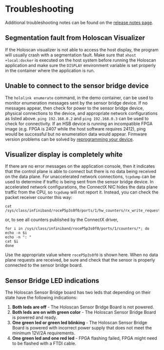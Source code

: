 # Troubleshooting

Additional troubleshooting notes can be found on the
[release notes page](RELEASE_NOTES.md).

## Segmentation fault from Holoscan Visualizer

If the Holoscan visualizer is not able to access the host display, the program will
usually crash with a segmentation fault. Make sure that `xhost +local:docker` is
executed on the host system before running the Holoscan application and make sure the
`DISPLAY` environment variable is set properly in the container where the application is
run.

## Unable to connect to the sensor bridge device

The `hololink enumerate` command, in the demo container, can be used to monitor
enumeration messages sent by the sensor bridge device. If no messages appear, then check
for power to the sensor bridge device, physical connections to the device, and
appropriate network configurations as listed above. `ping 192.168.0.2` and
`ping 192.168.0.3` can be used to check for connectivity. If an HSB device is running an
incompatible FPGA image (e.g. FPGA is 2407 while the host software requires 2412), ping
would be successful but no enumeration data would appear. Firmware version problems can
be solved by [reprogramming your device](sensor_bridge_firmware_setup.md).

## Visualizer display is completely white

If there are no error messages on the application console, then it indicates that the
control plane is able to connect but there is no data being received on the data plane.
For unaccelerated network connections, `tcpdump` can be used to determine if traffic is
being sent from the sensor bridge device. In accelerated network configurations, the
ConnectX NIC hides the data plane traffic from the CPU, so `tcpdump` will not report it.
Instead, you can check the packet receiver counter this way:

```none
cat /sys/class/infiniband/roceP5p3s0f0/ports/1/hw_counters/rx_write_requests
```

or, to see all counters published by the ConnectX driver,

```none
for i in /sys/class/infiniband/roceP5p3s0f0/ports/1/counters/*; do
echo -n $i
echo -n ": "
cat $i
done
```

Use the appropriate value where `roceP5p3s0f0` is shown here. When no data plane
requests are received, be sure and check that the sensor is properly connected to the
sensor bridge board.

## Sensor Bridge LED indications

The Holoscan Sensor Bridge board has two leds that depending on their state have the
following indications:

1. **Both leds are off** - The Holoscan Sensor Bridge Board is not powered.
1. **Both leds are on with green color** - The Holoscan Sensor Bridge Board is powered
   and ready.
1. **One green led or green led blinking** - The Holoscan Sensor Bridge Board is powered
   with incorrect power supply that does not meet the minimum 12V/2A requirements.
1. **One green led and one red led** - FPGA flashing failed, FPGA might need to be
   flashed with a FTDI cable.
